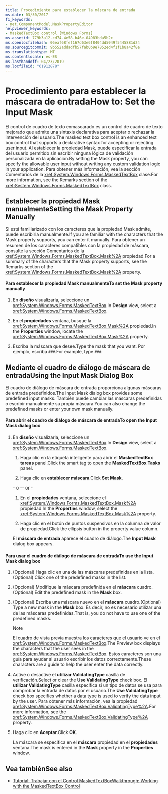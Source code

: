 ```yaml
---
title: Procedimiento para establecer la máscara de entrada
ms.date: 03/30/2017
f1_keywords:
- net.ComponentModel.MaskPropertyEditor
helpviewer_keywords:
- MaskedTextBox control [Windows Forms]
ms.assetid: 779b3a12-cd74-4e58-b46e-04983bda5b2c
ms.openlocfilehash: 06eaf68fef167d63e6f8404dd5049f5445881d24
ms.sourcegitcommit: 9b552addadfb57fab0b9e7852ed4f1f1b8a42f8e
ms.translationtype: MT
ms.contentlocale: es-ES
ms.lasthandoff: 04/23/2019
ms.locfileid: "61912878"
---
```

# <a name="how-to-set-the-input-mask"></a><span data-ttu-id="aa927-102">Procedimiento para establecer la máscara de entrada</span><span class="sxs-lookup"><span data-stu-id="aa927-102">How to: Set the Input Mask</span></span>
<span data-ttu-id="aa927-103">El control de cuadro de texto enmascarado es un control de cuadro de texto mejorado que admite una sintaxis declarativa para aceptar o rechazar la intervención del usuario.</span><span class="sxs-lookup"><span data-stu-id="aa927-103">The masked text box control is an enhanced text box control that supports a declarative syntax for accepting or rejecting user input.</span></span> <span data-ttu-id="aa927-104">Al establecer la propiedad Mask, puede especificar la entrada del usuario permitido sin escribir ninguna lógica de validación personalizada en la aplicación.</span><span class="sxs-lookup"><span data-stu-id="aa927-104">By setting the Mask property, you can specify the allowable user input without writing any custom validation logic in your application.</span></span> <span data-ttu-id="aa927-105">Para obtener más información, vea la sección Comentarios de la <xref:System.Windows.Forms.MaskedTextBox> clase.</span><span class="sxs-lookup"><span data-stu-id="aa927-105">For more information, see the Remarks section of the <xref:System.Windows.Forms.MaskedTextBox> class.</span></span>  
  
## <a name="setting-the-mask-property-manually"></a><span data-ttu-id="aa927-106">Establecer la propiedad Mask manualmente</span><span class="sxs-lookup"><span data-stu-id="aa927-106">Setting the Mask Property Manually</span></span>  
 <span data-ttu-id="aa927-107">Si está familiarizado con los caracteres que la propiedad Mask admite, puede escribirla manualmente.</span><span class="sxs-lookup"><span data-stu-id="aa927-107">If you are familiar with the characters that the Mask property supports, you can enter it manually.</span></span> <span data-ttu-id="aa927-108">Para obtener un resumen de los caracteres compatibles con la propiedad de máscara, consulte la sección Comentarios de la <xref:System.Windows.Forms.MaskedTextBox.Mask%2A> propiedad.</span><span class="sxs-lookup"><span data-stu-id="aa927-108">For a summary of the characters that the Mask property supports, see the Remarks section of the <xref:System.Windows.Forms.MaskedTextBox.Mask%2A> property.</span></span>  
  
#### <a name="to-set-the-mask-property-manually"></a><span data-ttu-id="aa927-109">Para establecer la propiedad Mask manualmente</span><span class="sxs-lookup"><span data-stu-id="aa927-109">To set the Mask property manually</span></span>  
  
1. <span data-ttu-id="aa927-110">En **diseño** visualizarla, seleccione un <xref:System.Windows.Forms.MaskedTextBox>.</span><span class="sxs-lookup"><span data-stu-id="aa927-110">In **Design** view, select a <xref:System.Windows.Forms.MaskedTextBox>.</span></span>  
  
2. <span data-ttu-id="aa927-111">En el **propiedades** ventana, busque la <xref:System.Windows.Forms.MaskedTextBox.Mask%2A> propiedad.</span><span class="sxs-lookup"><span data-stu-id="aa927-111">In the **Properties** window, locate the <xref:System.Windows.Forms.MaskedTextBox.Mask%2A> property.</span></span>  
  
3. <span data-ttu-id="aa927-112">Escriba la máscara que desee.</span><span class="sxs-lookup"><span data-stu-id="aa927-112">Type the mask that you want.</span></span> <span data-ttu-id="aa927-113">Por ejemplo, escriba `###`.</span><span class="sxs-lookup"><span data-stu-id="aa927-113">For example, type `###`.</span></span>  
  
## <a name="using-the-input-mask-dialog-box"></a><span data-ttu-id="aa927-114">Mediante el cuadro de diálogo de máscara de entrada</span><span class="sxs-lookup"><span data-stu-id="aa927-114">Using the Input Mask Dialog Box</span></span>  
 <span data-ttu-id="aa927-115">El cuadro de diálogo de máscara de entrada proporciona algunas máscaras de entrada predefinidos.</span><span class="sxs-lookup"><span data-stu-id="aa927-115">The Input Mask dialog box provides some predefined input masks.</span></span> <span data-ttu-id="aa927-116">También puede cambiar las máscaras predefinidas o escribir manualmente su propia máscara.</span><span class="sxs-lookup"><span data-stu-id="aa927-116">You can also change the predefined masks or enter your own mask manually.</span></span>  
  
#### <a name="to-open-the-input-mask-dialog-box"></a><span data-ttu-id="aa927-117">Para abrir el cuadro de diálogo de máscara de entrada</span><span class="sxs-lookup"><span data-stu-id="aa927-117">To open the Input Mask dialog box</span></span>  
  
1. <span data-ttu-id="aa927-118">En **diseño** visualizarla, seleccione un <xref:System.Windows.Forms.MaskedTextBox>.</span><span class="sxs-lookup"><span data-stu-id="aa927-118">In **Design** view, select a <xref:System.Windows.Forms.MaskedTextBox>.</span></span>  
  
    1.  <span data-ttu-id="aa927-119">Haga clic en la etiqueta inteligente para abrir el **MaskedTextBox tareas** panel.</span><span class="sxs-lookup"><span data-stu-id="aa927-119">Click the smart tag to open the **MaskedTextBox Tasks** panel.</span></span>  
  
    2.  <span data-ttu-id="aa927-120">Haga clic en **establecer máscara**.</span><span class="sxs-lookup"><span data-stu-id="aa927-120">Click **Set Mask**.</span></span>  
  
     <span data-ttu-id="aa927-121">\- o -</span><span class="sxs-lookup"><span data-stu-id="aa927-121">\- or -</span></span>  
  
    1.  <span data-ttu-id="aa927-122">En el **propiedades** ventana, seleccione el <xref:System.Windows.Forms.MaskedTextBox.Mask%2A> propiedad.</span><span class="sxs-lookup"><span data-stu-id="aa927-122">In the **Properties** window, select the <xref:System.Windows.Forms.MaskedTextBox.Mask%2A> property.</span></span>  
  
    2.  <span data-ttu-id="aa927-123">Haga clic en el botón de puntos suspensivos en la columna de valor de propiedad.</span><span class="sxs-lookup"><span data-stu-id="aa927-123">Click the ellipsis button in the property value column.</span></span>  
  
     <span data-ttu-id="aa927-124">El **máscara de entrada** aparece el cuadro de diálogo.</span><span class="sxs-lookup"><span data-stu-id="aa927-124">The **Input Mask** dialog box appears.</span></span>  
  
#### <a name="to-use-the-input-mask-dialog-box"></a><span data-ttu-id="aa927-125">Para usar el cuadro de diálogo de máscara de entrada</span><span class="sxs-lookup"><span data-stu-id="aa927-125">To use the Input Mask dialog box</span></span>  
  
1. <span data-ttu-id="aa927-126">(Opcional) Haga clic en una de las máscaras predefinidas en la lista.</span><span class="sxs-lookup"><span data-stu-id="aa927-126">(Optional) Click one of the predefined masks in the list.</span></span>  
  
2. <span data-ttu-id="aa927-127">(Opcional) Modifique la máscara predefinida en el **máscara** cuadro.</span><span class="sxs-lookup"><span data-stu-id="aa927-127">(Optional) Edit the predefined mask in the **Mask** box.</span></span>  
  
3. <span data-ttu-id="aa927-128">(Opcional) Escriba una máscara nuevo en el **máscara** cuadro.</span><span class="sxs-lookup"><span data-stu-id="aa927-128">(Optional) Type a new mask in the **Mask** box.</span></span> <span data-ttu-id="aa927-129">Es decir, no es necesario utilizar una de las máscaras predefinidas.</span><span class="sxs-lookup"><span data-stu-id="aa927-129">That is, you do not have to use one of the predefined masks.</span></span>  
  
    > [!NOTE]
    >  <span data-ttu-id="aa927-130">El cuadro de vista previa muestra los caracteres que el usuario ve en el <xref:System.Windows.Forms.MaskedTextBox>.</span><span class="sxs-lookup"><span data-stu-id="aa927-130">The Preview box displays the characters that the user sees in the <xref:System.Windows.Forms.MaskedTextBox>.</span></span> <span data-ttu-id="aa927-131">Estos caracteres son una guía para ayudar al usuario escribir los datos correctamente.</span><span class="sxs-lookup"><span data-stu-id="aa927-131">These characters are a guide to help the user enter the data correctly.</span></span>  
  
4. <span data-ttu-id="aa927-132">Active o desactive el **utilizar ValidatingType** casilla de verificación.</span><span class="sxs-lookup"><span data-stu-id="aa927-132">Select or clear the **Use ValidatingType** check box.</span></span> <span data-ttu-id="aa927-133">El **utilizar ValidatingType** casilla especifica si un tipo de datos se usa para comprobar la entrada de datos por el usuario.</span><span class="sxs-lookup"><span data-stu-id="aa927-133">The **Use ValidatingType** check box specifies whether a data type is used to verify the data input by the user.</span></span> <span data-ttu-id="aa927-134">Para obtener más información, vea la propiedad <xref:System.Windows.Forms.MaskedTextBox.ValidatingType%2A>.</span><span class="sxs-lookup"><span data-stu-id="aa927-134">For more information, see the <xref:System.Windows.Forms.MaskedTextBox.ValidatingType%2A> property.</span></span>  
  
5. <span data-ttu-id="aa927-135">Haga clic en **Aceptar**.</span><span class="sxs-lookup"><span data-stu-id="aa927-135">Click **OK**.</span></span>  
  
     <span data-ttu-id="aa927-136">La máscara se especifica en el **máscara** propiedad en el **propiedades** ventana.</span><span class="sxs-lookup"><span data-stu-id="aa927-136">The mask is entered in the **Mask** property in the **Properties** window.</span></span>  
  
## <a name="see-also"></a><span data-ttu-id="aa927-137">Vea también</span><span class="sxs-lookup"><span data-stu-id="aa927-137">See also</span></span>

- [<span data-ttu-id="aa927-138">Tutorial: Trabajar con el Control MaskedTextBox</span><span class="sxs-lookup"><span data-stu-id="aa927-138">Walkthrough: Working with the MaskedTextBox Control</span></span>](walkthrough-working-with-the-maskedtextbox-control.md)
